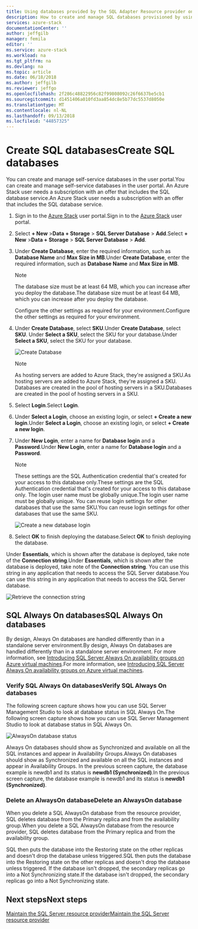 ```yaml
---
title: Using databases provided by the SQL Adapter Resource provider on Azure Stack | Microsoft Docs
description: How to create and manage SQL databases provisioned by using the SQL Adapter Resource provider
services: azure-stack
documentationCenter: ''
author: jeffgilb
manager: femila
editor: ''
ms.service: azure-stack
ms.workload: na
ms.tgt_pltfrm: na
ms.devlang: na
ms.topic: article
ms.date: 06/18/2018
ms.author: jeffgilb
ms.reviewer: jeffgo
ms.openlocfilehash: 2f286c48822956c82f99808092c26f6637be5cb1
ms.sourcegitcommit: d1451406a010fd3aa854dc8e5b77dc5537d8050e
ms.translationtype: MT
ms.contentlocale: nl-NL
ms.lasthandoff: 09/13/2018
ms.locfileid: "44857325"
---
```

# <a name="create-sql-databases"></a><span data-ttu-id="c5749-103">Create SQL databases</span><span class="sxs-lookup"><span data-stu-id="c5749-103">Create SQL databases</span></span>

<span data-ttu-id="c5749-104">You can create and manage self-service databases in the user portal.</span><span class="sxs-lookup"><span data-stu-id="c5749-104">You can create and manage self-service databases in the user portal.</span></span> <span data-ttu-id="c5749-105">An Azure Stack user needs a subscription with an offer that includes the  SQL database service.</span><span class="sxs-lookup"><span data-stu-id="c5749-105">An Azure Stack user needs a subscription with an offer that includes the  SQL database service.</span></span>

1. <span data-ttu-id="c5749-106">Sign in to the [Azure Stack](azure-stack-poc.md) user portal.</span><span class="sxs-lookup"><span data-stu-id="c5749-106">Sign in to the [Azure Stack](azure-stack-poc.md) user portal.</span></span>

2. <span data-ttu-id="c5749-107">Select **+ New** &gt;**Data + Storage** &gt; **SQL Server Database** &gt; **Add**.</span><span class="sxs-lookup"><span data-stu-id="c5749-107">Select **+ New** &gt;**Data + Storage** &gt; **SQL Server Database** &gt; **Add**.</span></span>

3. <span data-ttu-id="c5749-108">Under **Create Database**, enter the required information, such as **Database Name** and **Max Size in MB**.</span><span class="sxs-lookup"><span data-stu-id="c5749-108">Under **Create Database**, enter the required information, such as **Database Name** and **Max Size in MB**.</span></span>

   >[!NOTE]
   ><span data-ttu-id="c5749-109">The database size must be at least 64 MB, which you can increase after you deploy the database.</span><span class="sxs-lookup"><span data-stu-id="c5749-109">The database size must be at least 64 MB, which you can increase after you deploy the database.</span></span>

   <span data-ttu-id="c5749-110">Configure the other settings as required for your environment.</span><span class="sxs-lookup"><span data-stu-id="c5749-110">Configure the other settings as required for your environment.</span></span>

4. <span data-ttu-id="c5749-111">Under **Create Database**, select **SKU**.</span><span class="sxs-lookup"><span data-stu-id="c5749-111">Under **Create Database**, select **SKU**.</span></span> <span data-ttu-id="c5749-112">Under **Select a SKU**, select the SKU for your database.</span><span class="sxs-lookup"><span data-stu-id="c5749-112">Under **Select a SKU**, select the SKU for your database.</span></span>

   ![Create Database](./media/azure-stack-sql-rp-deploy/newsqldb.png)

   >[!NOTE]
   ><span data-ttu-id="c5749-114">As hosting servers are added to Azure Stack, they're assigned a SKU.</span><span class="sxs-lookup"><span data-stu-id="c5749-114">As hosting servers are added to Azure Stack, they're assigned a SKU.</span></span> <span data-ttu-id="c5749-115">Databases are created in the pool of hosting servers in a SKU.</span><span class="sxs-lookup"><span data-stu-id="c5749-115">Databases are created in the pool of hosting servers in a SKU.</span></span>

5. <span data-ttu-id="c5749-116">Select **Login**.</span><span class="sxs-lookup"><span data-stu-id="c5749-116">Select **Login**.</span></span>
6. <span data-ttu-id="c5749-117">Under **Select a Login**, choose an existing login, or select **+ Create a new login**.</span><span class="sxs-lookup"><span data-stu-id="c5749-117">Under **Select a Login**, choose an existing login, or select **+ Create a new login**.</span></span>
7. <span data-ttu-id="c5749-118">Under **New Login**, enter a name for **Database login** and a **Password**.</span><span class="sxs-lookup"><span data-stu-id="c5749-118">Under **New Login**, enter a name for **Database login** and a **Password**.</span></span>

   >[!NOTE]
   ><span data-ttu-id="c5749-119">These settings are the SQL Authentication credential that's created for your access to this database only.</span><span class="sxs-lookup"><span data-stu-id="c5749-119">These settings are the SQL Authentication credential that's created for your access to this database only.</span></span> <span data-ttu-id="c5749-120">The login user name must be globally unique.</span><span class="sxs-lookup"><span data-stu-id="c5749-120">The login user name must be globally unique.</span></span> <span data-ttu-id="c5749-121">You can reuse login settings for other databases that use the same SKU.</span><span class="sxs-lookup"><span data-stu-id="c5749-121">You can reuse login settings for other databases that use the same SKU.</span></span>

   ![Create a new database login](./media/azure-stack-sql-rp-deploy/create-new-login.png)

8. <span data-ttu-id="c5749-123">Select **OK** to finish deploying the database.</span><span class="sxs-lookup"><span data-stu-id="c5749-123">Select **OK** to finish deploying the database.</span></span>

<span data-ttu-id="c5749-124">Under **Essentials**, which is shown after the database is deployed, take note of the **Connection string**.</span><span class="sxs-lookup"><span data-stu-id="c5749-124">Under **Essentials**, which is shown after the database is deployed, take note of the **Connection string**.</span></span> <span data-ttu-id="c5749-125">You can use this string in any application that needs to access the SQL Server database.</span><span class="sxs-lookup"><span data-stu-id="c5749-125">You can use this string in any application that needs to access the SQL Server database.</span></span>

![Retrieve the connection string](./media/azure-stack-sql-rp-deploy/sql-db-settings.png)

## <a name="sql-always-on-databases"></a><span data-ttu-id="c5749-127">SQL Always On databases</span><span class="sxs-lookup"><span data-stu-id="c5749-127">SQL Always On databases</span></span>

<span data-ttu-id="c5749-128">By design, Always On databases are handled differently than in a standalone server environment.</span><span class="sxs-lookup"><span data-stu-id="c5749-128">By design, Always On databases are handled differently than in a standalone server environment.</span></span> <span data-ttu-id="c5749-129">For more information, see [Introducing SQL Server Always On availability groups on Azure virtual machines](https://docs.microsoft.com/azure/virtual-machines/windows/sql/virtual-machines-windows-portal-sql-availability-group-overview).</span><span class="sxs-lookup"><span data-stu-id="c5749-129">For more information, see [Introducing SQL Server Always On availability groups on Azure virtual machines](https://docs.microsoft.com/azure/virtual-machines/windows/sql/virtual-machines-windows-portal-sql-availability-group-overview).</span></span>

### <a name="verify-sql-always-on-databases"></a><span data-ttu-id="c5749-130">Verify SQL Always On databases</span><span class="sxs-lookup"><span data-stu-id="c5749-130">Verify SQL Always On databases</span></span>

<span data-ttu-id="c5749-131">The following screen capture shows how you can use SQL Server Management Studio to look at database status in SQL Always On.</span><span class="sxs-lookup"><span data-stu-id="c5749-131">The following screen capture shows how you can use SQL Server Management Studio to look at database status in SQL Always On.</span></span>

![AlwaysOn database status](./media/azure-stack-sql-rp-deploy/verifyalwayson.png)

<span data-ttu-id="c5749-133">Always On databases should show as Synchronized and available on all the SQL instances and appear in Availability Groups.</span><span class="sxs-lookup"><span data-stu-id="c5749-133">Always On databases should show as Synchronized and available on all the SQL instances and appear in Availability Groups.</span></span> <span data-ttu-id="c5749-134">In the previous screen capture, the database example is newdb1 and its status is **newdb1 (Synchronized)**.</span><span class="sxs-lookup"><span data-stu-id="c5749-134">In the previous screen capture, the database example is newdb1 and its status is **newdb1 (Synchronized)**.</span></span>

### <a name="delete-an-alwayson-database"></a><span data-ttu-id="c5749-135">Delete an AlwaysOn database</span><span class="sxs-lookup"><span data-stu-id="c5749-135">Delete an AlwaysOn database</span></span>

<span data-ttu-id="c5749-136">When you delete a SQL AlwaysOn database from the resource provider, SQL deletes database from the Primary replica and from the availability group.</span><span class="sxs-lookup"><span data-stu-id="c5749-136">When you delete a SQL AlwaysOn database from the resource provider, SQL deletes database from the Primary replica and from the availability group.</span></span>

<span data-ttu-id="c5749-137">SQL then puts the database into the Restoring state on the other replicas and doesn't drop the database unless triggered.</span><span class="sxs-lookup"><span data-stu-id="c5749-137">SQL then puts the database into the Restoring state on the other replicas and doesn't drop the database unless triggered.</span></span> <span data-ttu-id="c5749-138">If the database isn't dropped, the secondary replicas go into a Not Synchronizing state.</span><span class="sxs-lookup"><span data-stu-id="c5749-138">If the database isn't dropped, the secondary replicas go into a Not Synchronizing state.</span></span>

## <a name="next-steps"></a><span data-ttu-id="c5749-139">Next steps</span><span class="sxs-lookup"><span data-stu-id="c5749-139">Next steps</span></span>

[<span data-ttu-id="c5749-140">Maintain the SQL Server resource provider</span><span class="sxs-lookup"><span data-stu-id="c5749-140">Maintain the SQL Server resource provider</span></span>](azure-stack-sql-resource-provider-maintain.md)
